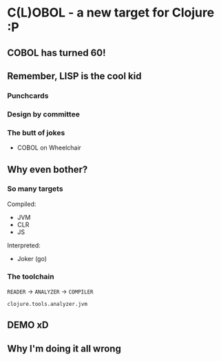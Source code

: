 # C(L)OBOL - a new target for Clojure :P

## COBOL has turned 60!

## Remember, LISP is the cool kid

### Punchcards

### Design by committee

### The butt of jokes

- COBOL on Wheelchair

## Why even bother?

### So many targets

Compiled:

- JVM
- CLR
- JS

Interpreted:

- Joker (go)

### The toolchain

`READER` -> `ANALYZER` -> `COMPILER`

`clojure.tools.analyzer.jvm`

## DEMO xD

## Why I'm doing it all wrong
